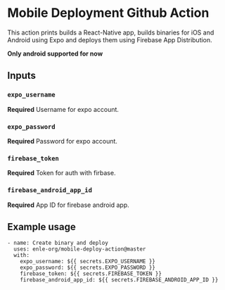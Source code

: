 # Mobile Deployment Github Action

This action prints builds a React-Native app, builds binaries for iOS and Android using Expo and deploys them using Firebase App Distribution.

**Only android supported for now**

## Inputs

### `expo_username`

**Required** Username for expo account.

### `expo_password`

**Required** Password for expo account.

### `firebase_token`

**Required** Token for auth with firbase.

### `firebase_android_app_id`

**Required** App ID for firebase android app.

## Example usage

```
- name: Create binary and deploy
  uses: enle-org/mobile-deploy-action@master
  with:
    expo_username: ${{ secrets.EXPO_USERNAME }}
    expo_password: ${{ secrets.EXPO_PASSWORD }}
    firebase_token: ${{ secrets.FIREBASE_TOKEN }}
    firebase_android_app_id: ${{ secrets.FIREBASE_ANDROID_APP_ID }}
```